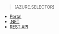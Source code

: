 > [AZURE.SELECTOR]
- [Portal](/documentation/articles/media-services-manage-content/#encode)
- [.NET](/documentation/articles/media-services-dotnet-encode-with-media-encoder-standard/)
- [REST API](/documentation/articles/media-services-rest-encode-asset/)

<!---HONumber=67-->